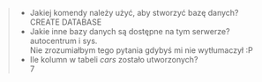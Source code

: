   >* Jakiej komendy należy użyć, aby stworzyć bazę danych?  
  CREATE DATABASE
  >* Jakie inne bazy danych są dostępne na tym serwerze?  
  autocentrum i sys.  
  Nie zrozumiałbym tego pytania gdybyś mi nie wytłumaczył :P
  >* Ile kolumn w tabeli *cars* zostało utworzonych?  
  7